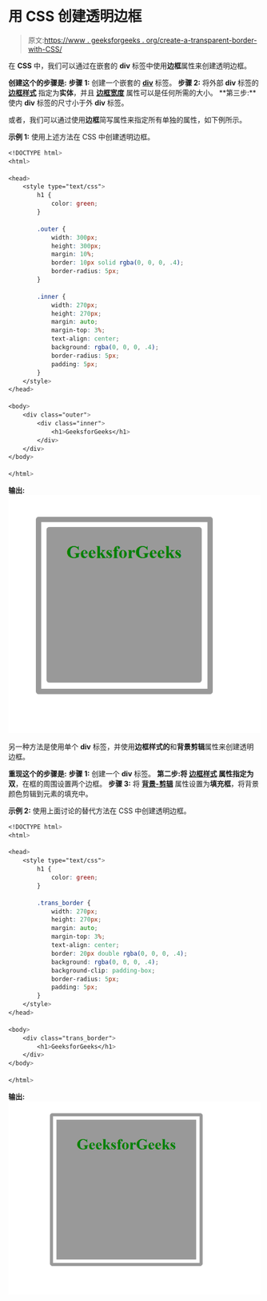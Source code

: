 # 用 CSS 创建透明边框

> 原文:[https://www . geeksforgeeks . org/create-a-transparent-border-with-CSS/](https://www.geeksforgeeks.org/create-a-transparent-border-with-css/)

在 **CSS** 中，我们可以通过在嵌套的 **div** 标签中使用**边框**属性来创建透明边框。

**创建这个的步骤是:**
**步骤 1:** 创建一个嵌套的 **[div](https://www.geeksforgeeks.org/div-tag-html/)** 标签。
**步骤 2:** 将外部 **div** 标签的 **[边框样式](https://www.geeksforgeeks.org/css-border-style-property/)** 指定为**实体**，并且 **[边框宽度](https://www.geeksforgeeks.org/css-border-width-property/)** 属性可以是任何所需的大小。
**第三步:**使内 **div** 标签的尺寸小于外 **div** 标签。

或者，我们可以通过使用**边框**简写属性来指定所有单独的属性，如下例所示。

**示例 1:** 使用上述方法在 CSS 中创建透明边框。

```css
<!DOCTYPE html>
<html>

<head>
    <style type="text/css">
        h1 {
            color: green;
        }

        .outer {
            width: 300px;
            height: 300px;
            margin: 10%;
            border: 10px solid rgba(0, 0, 0, .4);
            border-radius: 5px;
        }

        .inner {
            width: 270px;
            height: 270px;
            margin: auto;
            margin-top: 3%;
            text-align: center;
            background: rgba(0, 0, 0, .4);
            border-radius: 5px;
            padding: 5px;
        }
    </style>
</head>

<body>
    <div class="outer">
        <div class="inner">
            <h1>GeeksforGeeks</h1>
        </div>
    </div>
</body>

</html>
```

**输出:**
![](img/3d051fdd23d777dbaaeb089f3bf9c07f.png)

另一种方法是使用单个 **div** 标签，并使用**边框样式的**和**背景剪辑**属性来创建透明边框。

**重现这个的步骤是:**
**步骤 1:** 创建一个 **div** 标签。
**第二步:**将 **[边框样式](https://www.geeksforgeeks.org/css-border-style-property/)** 属性指定为**双**，在框的周围设置两个边框。
**步骤 3:** 将 **[背景-剪辑](https://www.geeksforgeeks.org/css-background-clip-property/)** 属性设置为**填充框**，将背景颜色剪辑到元素的填充中。

**示例 2:** 使用上面讨论的替代方法在 CSS 中创建透明边框。

```css
<!DOCTYPE html>
<html>

<head>
    <style type="text/css">
        h1 {
            color: green;
        }

        .trans_border {
            width: 270px;
            height: 270px;
            margin: auto;
            margin-top: 3%;
            text-align: center;
            border: 20px double rgba(0, 0, 0, .4);
            background: rgba(0, 0, 0, .4);
            background-clip: padding-box;
            border-radius: 5px;
            padding: 5px;
        }
    </style>
</head>

<body>
    <div class="trans_border">
        <h1>GeeksforGeeks</h1>
    </div>
</body>

</html>
```

**输出:**
![](img/087a7f09efd5b3fbd8b2facaadea2a66.png)